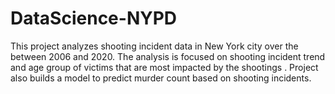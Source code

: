 # DataScience-NYPD
This project analyzes shooting incident data in New York city over the between 2006 and 2020.  The analysis is focused  on shooting incident trend and age group of victims that 
are most impacted by the shootings . Project also builds a model to predict murder count based on shooting incidents.
